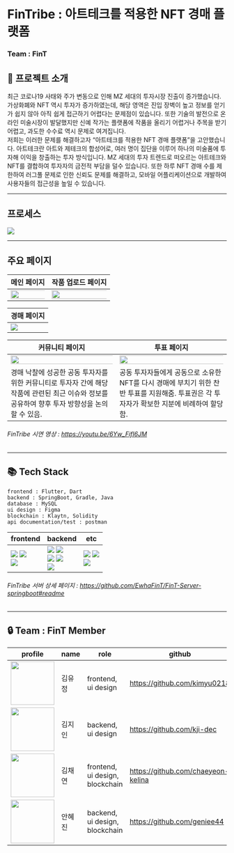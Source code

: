 
# **FinTribe** : 아트테크를 적용한 NFT 경매 플랫폼
### Team : FinT <br/>

## **📝 프로젝트 소개**
최근 코로나19 사태와 주가 변동으로 인해 MZ 세대의 투자시장 진출이 증가했습니다. 가상화폐와 NFT 역시 투자가 증가하였는데, 해당 영역은 진입 장벽이 높고 정보를 얻기가 쉽지 않아 아직 쉽게 접근하기 어렵다는 문제점이 있습니다. 또한 기술의 발전으로 온라인 미술시장이 발달했지만 신예 작가는 플랫폼에 작품을 올리기 어렵거나 주목을 받기 어렵고, 과도한 수수료 역시 문제로 여겨집니다. <br /> 저희는 이러한 문제를 해결하고자 “아트테크를 적용한 NFT 경매 플랫폼”을 고안했습니다. 아트테크란 아트와 제테크의 합성어로, 여러 명이 집단을 이루어 하나의 미술품에 투자해 이익을 창출하는 투자 방식입니다. MZ 세대의 투자 트렌드로 떠오르는 아트테크와 NFT를 결합하여 투자자의 금전적 부담을 덜수 있습니다. 또한 하루 NFT 경매 수를 제한하여 러그풀 문제로 인한 신뢰도 문제를 해결하고, 모바일 어플리케이션으로 개발하여 사용자들의 접근성을 높일 수 있습니다. <br />

------------------

## **프로세스**
<img src ="https://user-images.githubusercontent.com/70785620/148647193-ddf1f272-51f3-4e9b-99f4-8f9567481fa2.jpg">

------------------

## **주요 페이지**

| 메인 페이지 | 작품 업로드 페이지 |
|----|----|
| <img src="https://user-images.githubusercontent.com/70785620/148645821-f1711c68-5b98-4752-854e-ec67453f1dba.png" width="120%"> | <img src ="https://user-images.githubusercontent.com/70785620/148645828-957f41c8-fea3-4f86-878f-28fdbaf0cf6c.png" width="120%"> |

| 경매 페이지 |
|----|
| <img src="https://user-images.githubusercontent.com/70785620/148647196-6c29d4d2-a472-438c-8971-c12ecbccaec4.jpg"> |

| 커뮤니티 페이지 | 투표 페이지 |
|----|----|
|<img src="https://user-images.githubusercontent.com/70785620/148645826-cc35ee82-0907-4f01-a5cb-9ff8b1143d73.png" width="120%"> | <img src="https://user-images.githubusercontent.com/70785620/148645831-24c256a5-a2a0-4bcc-b2d3-73173eb4ec3a.png" width="120%"> |
| 경매 낙찰에 성공한 공동 투자자를 위한 커뮤니티로 투자자 간에 해당 작품에 관련된 최근 이슈와 정보를 공유하여 향후 투자 방향성을 논의할 수 있음. | 공동 투자자들에게 공동으로 소유한 NFT를 다시 경매에 부치기 위한 찬반 투표를 지원해줌. 투표권은 각 투자자가 확보한 지분에 비례하여 할당함. |

###### FinTribe 시연 영상 : https://youtu.be/6Yw_FifI6JM <br />
------------------

## **📚 Tech Stack**
```
frontend : Flutter, Dart
backend : SpringBoot, Gradle, Java
database : MySQL
ui design : Figma
blockchain : Klaytn, Solidity
api documentation/test : postman
```
| frontend | backend | etc |                                                                                                                                                   
|------|------|------|
| <img src="https://img.shields.io/badge/Flutter-02569B?style=for-the-badge&logo=flutter&logoColor=white"> <img src="https://img.shields.io/badge/Dart-0175C2?style=for-the-badge&logo=dart&logoColor=white"> <br /> <img src="https://img.shields.io/badge/Android_Studio-3DDC84?style=for-the-badge&logo=android-studio&logoColor=white"> | <img src="https://img.shields.io/badge/Spring_Boot-F2F4F9?style=for-the-badge&logo=spring-boot"> <img src ="https://img.shields.io/badge/gradle-02303A?style=for-the-badge&logo=gradle&logoColor=white"> <br /> <img src="https://img.shields.io/badge/Java-ED8B00?style=for-the-badge&logo=java&logoColor=white"> <img src="https://img.shields.io/badge/IntelliJIDEA-000000.svg?style=for-the-badge&logo=intellij-idea&logoColor=white"> <br /> <img src ="https://img.shields.io/badge/MySQL-005C84?style=for-the-badge&logo=mysql&logoColor=white"> | <img src="https://img.shields.io/badge/Postman-FF6C37?style=for-the-badge&logo=Postman&logoColor=white"> <img src ="https://img.shields.io/badge/Solidity-e6e6e6?style=for-the-badge&logo=solidity&logoColor=black"> <br /> <img src="https://img.shields.io/badge/Figma-F24E1E?style=for-the-badge&logo=figma&logoColor=white">|

###### FinTribe 서버 상세 페이지 : https://github.com/EwhaFinT/FinT-Server-springboot#readme <br />

------------------

## **🔒 Team : FinT Member**

| profile | name | role | github |
| --- | --- | --- | --- | 
| <img src="https://user-images.githubusercontent.com/70785620/148648365-b8f5a279-2000-4259-aed6-0218eeb59b3d.png" width="100px"> | 김유정 | frontend, ui design | https://github.com/kimyu0218 |
| <img src="https://user-images.githubusercontent.com/70785620/148648367-32d19420-a0b3-401d-8cae-d961299dc0fb.png" width="100px"> | 김지인 | backend, ui design | https://github.com/kji-dec |
| <img src="https://user-images.githubusercontent.com/70785620/148648371-ac822b50-b186-4cff-9dcd-00b7e8f50a1b.png" width="100px"> | 김채연 | frontend, ui design, blockchain | https://github.com/chaeyeon-kelina |
| <img src="https://user-images.githubusercontent.com/70785620/148648372-d15ec7c1-4d51-4487-98af-32792ee9afad.png" width="100px"> | 안혜진 | backend, ui design, blockchain | https://github.com/geniee44 |

</br>



